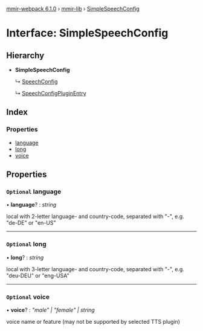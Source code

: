 [mmir-webpack 6.1.0](../README.md) › [mmir-lib](../modules/mmir_lib.md) › [SimpleSpeechConfig](mmir_lib.simplespeechconfig.md)

# Interface: SimpleSpeechConfig

## Hierarchy

* **SimpleSpeechConfig**

  ↳ [SpeechConfig](mmir_lib.speechconfig.md)

  ↳ [SpeechConfigPluginEntry](mmir_lib.speechconfigpluginentry.md)

## Index

### Properties

* [language](mmir_lib.simplespeechconfig.md#optional-language)
* [long](mmir_lib.simplespeechconfig.md#optional-long)
* [voice](mmir_lib.simplespeechconfig.md#optional-voice)

## Properties

### `Optional` language

• **language**? : *string*

local with 2-letter language- and country-code, separated with "-", e.g. "de-DE" or "en-US"

___

### `Optional` long

• **long**? : *string*

local with 3-letter language- and country-code, separated with "-", e.g. "deu-DEU" or "eng-USA"

___

### `Optional` voice

• **voice**? : *"male" | "female" | string*

voice name or feature (may not be supported by selected TTS plugin)
